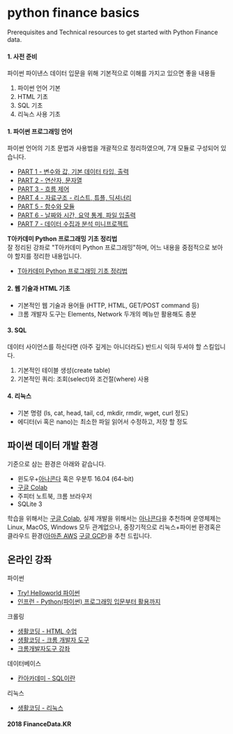 # python finance basics
Prerequisites and Technical resources to get started with Python Finance data.

#### 1. 사전 준비
파이썬 파이낸스 데이터 입문을 위해 기본적으로 이해를 가지고 있으면 좋을 내용들

1. 파이썬 언어 기본
2. HTML 기초
3. SQL 기초
4. 리눅스 사용 기초

#### 1. 파이썬 프로그래밍 언어
파이썬 언어의 기초 문법과 사용법을 개괄적으로 정리하였으며, 7개 모듈로 구성되어 있습니다.

* [PART 1 - 변수와 값, 기본 데이터 타입, 출력](https://nbviewer.ipython.org/9d7ddfa86e60d9a212dc8c72d54dbad8)
* [PART 2 - 연산자, 문자열](https://nbviewer.ipython.org/d5a97d6465d987788e6a02ee4edebbc6)
* [PART 3 - 흐름 제어](https://nbviewer.ipython.org/96d1491a699fb8288e781b5db5e2691b)
* [PART 4 - 자료구조 - 리스트, 튜플, 딕셔너리](https://nbviewer.ipython.org/aa2bc96aadf37a9440891d0bc89abb1a)
* [PART 5 - 함수와 모듈](https://nbviewer.ipython.org/5572cd2d5b271d3c7122034737747a4a)
* [PART 6 - 날짜와 시간, 요약 통계, 파일 입출력](https://nbviewer.ipython.org/6b9ea9c4a1a81b213479bf61fb594ee5)
* [PART 7 - 데이터 수집과 분석 미니프로젝트](https://nbviewer.ipython.org/a47ff6ea5968e36fb33d73d84e3d26a6)

**T아카데미 Python 프로그래밍 기초 정리법** <br>
잘 정리된 강좌로 "T아카데미 Python 프로그래밍"하며, 어느 내용을 중점적으로 보아야 할지를 정리한 내용입니다.
* [T아카데미 Python 프로그래밍 기초 정리법](https://nbviewer.ipython.org/23f8b6a4d6c0a9d289884aa5952f1a81)

#### 2. 웹 기술과 HTML 기초
* 기본적인 웹 기술과 용어들 (HTTP, HTML, GET/POST command 등)
* 크롬 개발자 도구는 Elements, Network 두개의 메뉴만 활용해도 충분

#### 3. SQL
데이터 사이언스를 하신다면 (아주 깊게는 아니더라도) 반드시 익혀 두셔야 할 스킬입니다. 

1. 기본적인 테이블 생성(create table)
1. 기본적인 쿼리: 조회(select)와 조건절(where) 사용

#### 4. 리눅스
* 기본 명령 (ls, cat, head, tail, cd, mkdir, rmdir, wget, curl 정도)
* 에디터(vi 혹은 nano)는 최소한 파일 읽어서 수정하고, 저장 할 정도


## 파이썬 데이터 개발 환경
기준으로 삼는 환경은 아래와 같습니다.

* 윈도우+[아나콘다](https://www.anaconda.com/download) 혹은 우분투 16.04 (64-bit)
* [구글 Colab](https://colab.research.google.com)
* 주피터 노트북, 크롬 브라우저
* SQLite 3

학습을 위해서는 [구글 Colab](https://colab.research.google.com), 
실제 개발을 위해서는 [아나콘다](https://www.anaconda.com/download)을 추천하며 
운영체제는 Linux, MacOS, Windows 모두 관계없으나, 중장기적으로 리눅스+파이썬 환경혹은 클라우드 환경([아마존 AWS](https://aws.amazon.com) [구글 GCP](https://cloud.google.com))을 추천 드립니다.


## 온라인 강좌
파이썬
* [Try! Helloworld 파이썬](https://programmers.co.kr/learn/courses/2)
* [인프런 - Python(파이썬) 프로그래밍 입문부터 활용까지](https://goo.gl/wnMDvJ)

크롤링
* [생활코딩 - HTML 수업](https://opentutorials.org/course/2039)
* [생활코딩 - 크롬 개발자 도구](https://opentutorials.org/course/580)
* [크롬개발자도구 강좌](https://www.youtube.com/playlist?list=PLdajQmV2DgoSsqUu5EZFHSeXTi6_DEr88)

데이터베이스
*  [칸아카데미 - SQL이란](https://ko.khanacademy.org/computing/computer-programming/sql)

리눅스
* [생활코딩  - 리눅스](https://opentutorials.org/course/2598)


#### 2018 FinanceData.KR
